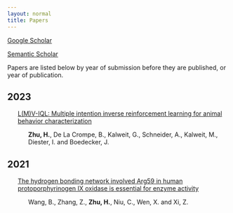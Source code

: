 ```yaml
---
layout: normal
title: Papers
---
```


[Google Scholar](https://scholar.google.com/citations?user=bWdrl34AAAAJ&hl=en)

[Semantic Scholar](https://www.semanticscholar.org/author/Hao-Zhu/2268311007)

Papers are listed below by year of submission before they are published, or year of publication.

## 2023

<ul>
<a href="papers/lmviql.html">L(M)V-IQL: Multiple intention inverse reinforcement learning for animal behavior characterization</a>
<ul><b>Zhu, H.</b>, De La Crompe, B., Kalweit, G., Schneider, A., Kalweit, M., Diester, I. and Boedecker, J.</ul>
</ul>

## 2021

<ul>
<a href="papers/arg59_hppo.html">The hydrogen bonding network involved Arg59 in human protoporphyrinogen IX oxidase is essential for enzyme activity</a>
<ul>Wang, B., Zhang, Z., <b>Zhu, H.</b>, Niu, C., Wen, X. and Xi, Z.</ul>
</ul>
